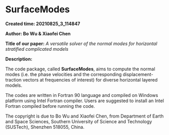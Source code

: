 # SurfaceModes

__Created time: 20210825_3_114847__

__Author: Bo Wu & Xiaofei Chen__

**Title of our paper:** _A versatile solver of the normal modes for horizontal stratified complicated models_

__Description:__

The code package, called **SurfaceModes**, aims to compute the normal modes (i.e. the phase velocities and the corresponding displacement-traction vectors at frequencies of interest) for diverse horizontal layered models.

The codes are written in Fortran 90 language and compiled on Windows platform using Intel Fortran compiler. Users are suggested to install an Intel Fortran compiled before running the code. 

The copyright is due to Bo Wu and Xiaofei Chen, from Department of Earth and Space Sciences, Southern University of Science and Technology (SUSTech), Shenzhen 518055, China.


